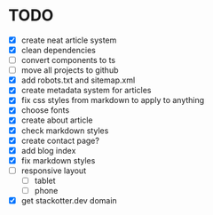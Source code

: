 # TODO

- [x] create neat article system
- [x] clean dependencies
- [ ] convert components to ts
- [ ] move all projects to github
- [x] add robots.txt and sitemap.xml
- [x] create metadata system for articles
- [x] fix css styles from markdown to apply to anything
- [x] choose fonts
- [x] create about article
- [x] check markdown styles
- [x] create contact page?
- [x] add blog index
- [x] fix markdown styles
- [ ] responsive layout
  - [ ] tablet
  - [ ] phone
- [x] get stackotter.dev domain

